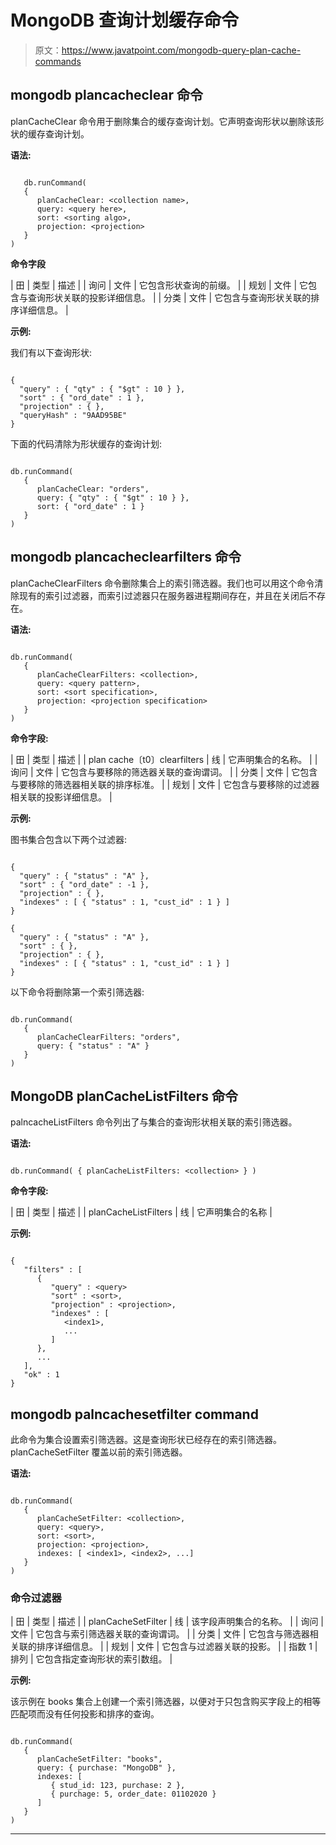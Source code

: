 # MongoDB 查询计划缓存命令

> 原文：<https://www.javatpoint.com/mongodb-query-plan-cache-commands>

## mongodb plancacheclear 命令

planCacheClear 命令用于删除集合的缓存查询计划。它声明查询形状以删除该形状的缓存查询计划。

**语法:**

```

   db.runCommand(
   {
      planCacheClear: <collection name>,
      query: <query here>,
      sort: <sorting algo>,
      projection: <projection>
   }
)

```

**命令字段**

| 田 | 类型 | 描述 |
| 询问 | 文件 | 它包含形状查询的前缀。 |
| 规划 | 文件 | 它包含与查询形状关联的投影详细信息。 |
| 分类 | 文件 | 它包含与查询形状关联的排序详细信息。 |

**示例:**

我们有以下查询形状:

```

{
  "query" : { "qty" : { "$gt" : 10 } },
  "sort" : { "ord_date" : 1 },
  "projection" : { },
  "queryHash" : "9AAD95BE" 
}

```

下面的代码清除为形状缓存的查询计划:

```

db.runCommand(
   {
      planCacheClear: "orders",
      query: { "qty" : { "$gt" : 10 } },
      sort: { "ord_date" : 1 }
   }
)

```

## mongodb plancacheclearfilters 命令

planCacheClearFilters 命令删除集合上的索引筛选器。我们也可以用这个命令清除现有的索引过滤器，而索引过滤器只在服务器进程期间存在，并且在关闭后不存在。

**语法:**

```

db.runCommand(
   {
      planCacheClearFilters: <collection>,
      query: <query pattern>,
      sort: <sort specification>,
      projection: <projection specification>
   }
)

```

**命令字段:**

| 田 | 类型 | 描述 |
| plan cache〔t0〕clearfilters | 线 | 它声明集合的名称。 |
| 询问 | 文件 | 它包含与要移除的筛选器关联的查询谓词。 |
| 分类 | 文件 | 它包含与要移除的筛选器相关联的排序标准。 |
| 规划 | 文件 | 它包含与要移除的过滤器相关联的投影详细信息。 |

**示例:**

图书集合包含以下两个过滤器:

```

{
  "query" : { "status" : "A" },
  "sort" : { "ord_date" : -1 },
  "projection" : { },
  "indexes" : [ { "status" : 1, "cust_id" : 1 } ]
}

{
  "query" : { "status" : "A" },
  "sort" : { },
  "projection" : { },
  "indexes" : [ { "status" : 1, "cust_id" : 1 } ]
}

```

以下命令将删除第一个索引筛选器:

```

db.runCommand(
   {
      planCacheClearFilters: "orders",
      query: { "status" : "A" }
   }
)

```

## MongoDB planCacheListFilters 命令

palncacheListFilters 命令列出了与集合的查询形状相关联的索引筛选器。

**语法:**

```

db.runCommand( { planCacheListFilters: <collection> } )

```

**命令字段:**

| 田 | 类型 | 描述 |
| planCacheListFilters | 线 | 它声明集合的名称 |

**示例:**

```

{
   "filters" : [
      {
         "query" : <query>
         "sort" : <sort>,
         "projection" : <projection>,
         "indexes" : [
            <index1>,
            ...
         ]
      },
      ...
   ],
   "ok" : 1
}

```

## mongodb palncachesetfilter command

此命令为集合设置索引筛选器。这是查询形状已经存在的索引筛选器。planCacheSetFilter 覆盖以前的索引筛选器。

**语法:**

```

db.runCommand(
   {
      planCacheSetFilter: <collection>,
      query: <query>,
      sort: <sort>,
      projection: <projection>,
      indexes: [ <index1>, <index2>, ...]
   }
)

```

### 命令过滤器

| 田 | 类型 | 描述 |
| planCacheSetFilter | 线 | 该字段声明集合的名称。 |
| 询问 | 文件 | 它包含与索引筛选器关联的查询谓词。 |
| 分类 | 文件 | 它包含与筛选器相关联的排序详细信息。 |
| 规划 | 文件 | 它包含与过滤器关联的投影。 |
| 指数 1 | 排列 | 它包含指定查询形状的索引数组。 |

**示例:**

该示例在 books 集合上创建一个索引筛选器，以便对于只包含购买字段上的相等匹配项而没有任何投影和排序的查询。

```

db.runCommand(
   {
      planCacheSetFilter: "books",
      query: { purchase: "MongoDB" },
      indexes: [
         { stud_id: 123, purchase: 2 },
         { purchage: 5, order_date: 01102020 }
      ]
   }
)

```

* * *